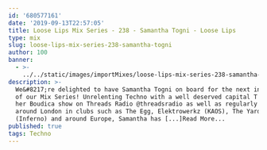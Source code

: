 ```yaml
---
id: '680577161'
date: '2019-09-13T22:57:05'
title: Loose Lips Mix Series - 238 - Samantha Togni - Loose Lips
type: mix
slug: loose-lips-mix-series-238-samantha-togni
author: 100
banner:
  - >-
    ../../static/images/importMixes/loose-lips-mix-series-238-samantha-togni/image3176.jpeg
description: >-
  We&#8217;re delighted to have Samantha Togni on board for the next instalment
  of our Mix Series! Unrelenting Techno with a well deserved capital T! Running
  her Boudica show on Threads Radio @threadsradio as well as regularly playing
  around London in clubs such as The Egg, Elektrowerkz (KAOS), The Yard
  (Inferno) and around Europe, Samantha has [...]Read More...
published: true
tags: Techno
---
```

